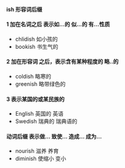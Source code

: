#### ish 形容词后缀


#### 1 加在名词之后 表示如...的 似...的 有...性质
- chlidish 如小孩的
- bookish 书生气的

#### 2 加在形容词 之后，表示含有某种程度的 略..的
- coldish 略寒的 
- greenish 略带绿色的

#### 3 表示某国的或某民族的 
- English 英国的 英语
- Swedish 瑞典的 瑞典语的

#### 动词后缀 表示做... 致使... 造成... 成为...
- nourish 滋养 养育
- diminish  使缩小 变小